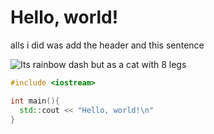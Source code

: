 # Hello, world!

alls i did was add the header and this sentence

![Its rainbow dash but as a cat with 8 legs](https://octodex.github.com/images/twenty-percent-cooler-octocat.png)

```cpp
#include <iostream>

int main(){
  std::cout << "Hello, world!\n"
}
```
